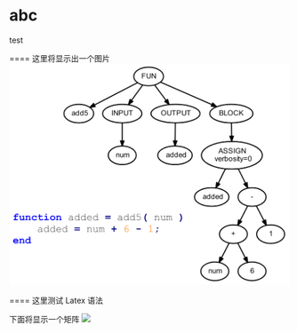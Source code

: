 # abc
test

====
这里将显示出一个图片
![ExampleAST](ExampleAST.png "AST Visualization by 周毅")

====
这里测试 Latex 语法

下面将显示一个矩阵
![](http://latex.codecogs.com/gif.latex?\\frac{1}{1+sin(x)})